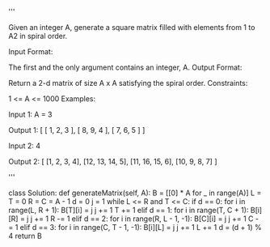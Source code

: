 '''

Given an integer A, generate a square matrix filled with elements from 1 to A2 in spiral order.

Input Format:

The first and the only argument contains an integer, A.
Output Format:

Return a 2-d matrix of size A x A satisfying the spiral order.
Constraints:

1 \<= A \<= 1000
Examples:

Input 1:
A = 3

Output 1:
\[   \[ 1, 2, 3 \],
\[ 8, 9, 4 \],
\[ 7, 6, 5 \]   \]

Input 2:
4

Output 2:
\[   \[1, 2, 3, 4\],
\[12, 13, 14, 5\],
\[11, 16, 15, 6\],
\[10, 9, 8, 7\]   \]

'''

class Solution:
def generateMatrix(self, A):
B = \[\[0\] * A for _ in range(A)\]
L = T = 0
R = C = A - 1
d = 0
j = 1
while L \<= R and T \<= C:
if d == 0:
for i in range(L, R + 1):
B\[T\]\[i\] = j
j += 1
T += 1
elif d == 1:
for i in range(T, C + 1):
B\[i\]\[R\] = j
j += 1
R -= 1
elif d == 2:
for i in range(R, L - 1, -1):
B\[C\]\[i\] = j
j += 1
C -= 1
elif d == 3:
for i in range(C, T - 1, -1):
B\[i\]\[L\] = j
j += 1
L += 1
d = (d + 1) % 4
return B
